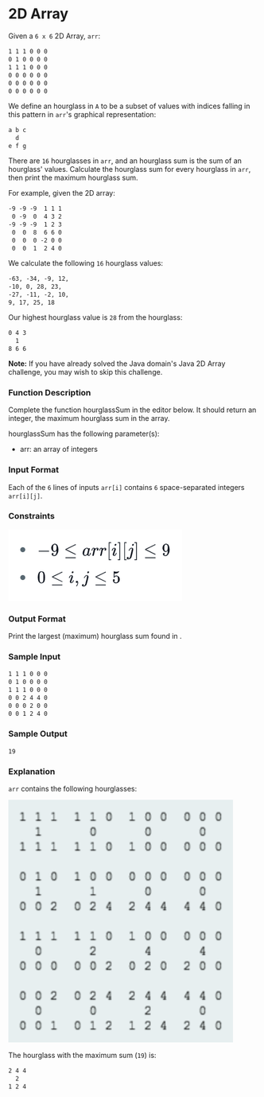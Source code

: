 # 2D Array

Given a `6 x 6` 2D Array, `arr`:
```shell
1 1 1 0 0 0
0 1 0 0 0 0
1 1 1 0 0 0
0 0 0 0 0 0
0 0 0 0 0 0
0 0 0 0 0 0
```

We define an hourglass in `A` to be a subset of values with indices falling in this pattern in `arr`'s graphical representation:
```shell
a b c
  d
e f g
```

There are `16` hourglasses in `arr`, and an hourglass sum is the sum of an hourglass' values. Calculate the hourglass sum for every hourglass in `arr`, then print the maximum hourglass sum.

For example, given the 2D array:
```shell
-9 -9 -9  1 1 1
 0 -9  0  4 3 2
-9 -9 -9  1 2 3
 0  0  8  6 6 0
 0  0  0 -2 0 0
 0  0  1  2 4 0
```

We calculate the following `16` hourglass values:
```shell
-63, -34, -9, 12,
-10, 0, 28, 23,
-27, -11, -2, 10,
9, 17, 25, 18
```

Our highest hourglass value is `28` from the hourglass:
```shell
0 4 3
  1
8 6 6
```

**Note:** If you have already solved the Java domain's Java 2D Array challenge, you may wish to skip this challenge.

### Function Description

Complete the function hourglassSum in the editor below. It should return an integer, the maximum hourglass sum in the array.

hourglassSum has the following parameter(s):
- arr: an array of integers

### Input Format

Each of the `6` lines of inputs `arr[i]` contains `6` space-separated integers `arr[i][j]`.

### Constraints
![constraints](./constraints.png)

### Output Format

Print the largest (maximum) hourglass sum found in .

### Sample Input
```shell
1 1 1 0 0 0
0 1 0 0 0 0
1 1 1 0 0 0
0 0 2 4 4 0
0 0 0 2 0 0
0 0 1 2 4 0
```

### Sample Output
```shell
19
```

### Explanation
`arr` contains the following hourglasses:

![explanation](./explanation.png)

The hourglass with the maximum sum (`19`) is:
```shell
2 4 4
  2
1 2 4
```
